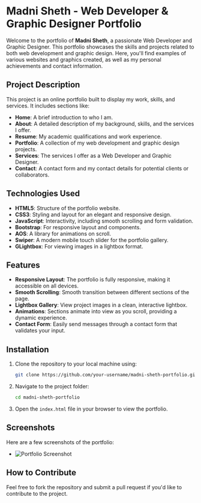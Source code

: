 
# Madni Sheth - Web Developer & Graphic Designer Portfolio

Welcome to the portfolio of **Madni Sheth**, a passionate Web Developer and Graphic Designer. This portfolio showcases the skills and projects related to both web development and graphic design. Here, you'll find examples of various websites and graphics created, as well as my personal achievements and contact information.

## Project Description

This project is an online portfolio built to display my work, skills, and services. It includes sections like:

* **Home**: A brief introduction to who I am.
* **About**: A detailed description of my background, skills, and the services I offer.
* **Resume**: My academic qualifications and work experience.
* **Portfolio**: A collection of my web development and graphic design projects.
* **Services**: The services I offer as a Web Developer and Graphic Designer.
* **Contact**: A contact form and my contact details for potential clients or collaborators.

## Technologies Used

* **HTML5**: Structure of the portfolio website.
* **CSS3**: Styling and layout for an elegant and responsive design.
* **JavaScript**: Interactivity, including smooth scrolling and form validation.
* **Bootstrap**: For responsive layout and components.
* **AOS**: A library for animations on scroll.
* **Swiper**: A modern mobile touch slider for the portfolio gallery.
* **GLightbox**: For viewing images in a lightbox format.

## Features

* **Responsive Layout**: The portfolio is fully responsive, making it accessible on all devices.
* **Smooth Scrolling**: Smooth transition between different sections of the page.
* **Lightbox Gallery**: View project images in a clean, interactive lightbox.
* **Animations**: Sections animate into view as you scroll, providing a dynamic experience.
* **Contact Form**: Easily send messages through a contact form that validates your input.

## Installation

1. Clone the repository to your local machine using:

   ```bash
   git clone https://github.com/your-username/madni-sheth-portfolio.git
   ```

2. Navigate to the project folder:

   ```bash
   cd madni-sheth-portfolio
   ```

3. Open the `index.html` file in your browser to view the portfolio.

## Screenshots

Here are a few screenshots of the portfolio:

* ![Portfolio Screenshot](assets/img/portfolio/portfolio-1.jpg)

## How to Contribute

Feel free to fork the repository and submit a pull request if you'd like to contribute to the project.

